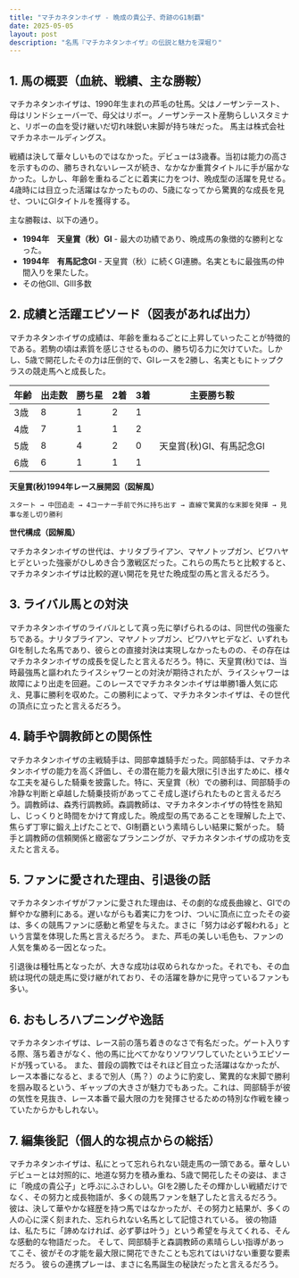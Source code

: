 ```yaml
---
title: "マチカネタンホイザ - 晩成の貴公子、奇跡のG1制覇"
date: 2025-05-05
layout: post
description: "名馬『マチカネタンホイザ』の伝説と魅力を深堀り"
---
```


## 1. 馬の概要（血統、戦績、主な勝鞍）

マチカネタンホイザは、1990年生まれの芦毛の牡馬。父はノーザンテースト、母はリンドシェーバーで、母父はリボー。ノーザンテースト産駒らしいスタミナと、リボーの血を受け継いだ切れ味鋭い末脚が持ち味だった。  馬主は株式会社マチカネホールディングス。

戦績は決して華々しいものではなかった。デビューは3歳春。当初は能力の高さを示すものの、勝ちきれないレースが続き、なかなか重賞タイトルに手が届かなかった。しかし、年齢を重ねるごとに着実に力をつけ、晩成型の活躍を見せる。4歳時には目立った活躍はなかったものの、5歳になってから驚異的な成長を見せ、ついにGIタイトルを獲得する。

主な勝鞍は、以下の通り。

* **1994年　天皇賞（秋）GI**  -  最大の功績であり、晩成馬の象徴的な勝利となった。
* **1994年　有馬記念GI** - 天皇賞（秋）に続くGI連勝。名実ともに最強馬の仲間入りを果たした。
* その他GII、GIII多数


## 2. 成績と活躍エピソード（図表があれば出力）

マチカネタンホイザの成績は、年齢を重ねるごとに上昇していったことが特徴的である。若駒の頃は素質を感じさせるものの、勝ち切る力に欠けていた。しかし、5歳で開花したその力は圧倒的で、GIレースを2勝し、名実ともにトップクラスの競走馬へと成長した。

| 年齢 | 出走数 | 勝ち星 | 2着 | 3着 | 主要勝ち鞍 |
|---|---|---|---|---|---|
| 3歳 | 8 | 1 | 2 | 1 | |
| 4歳 | 7 | 1 | 1 | 2 | |
| 5歳 | 8 | 4 | 2 | 0 | 天皇賞(秋)GI、有馬記念GI |
| 6歳 | 6 | 1 | 1 | 1 | |


**天皇賞(秋)1994年レース展開図（図解風）**

```
スタート → 中団追走 → 4コーナー手前で外に持ち出す → 直線で驚異的な末脚を発揮 → 見事な差し切り勝利
```

**世代構成（図解風）**

マチカネタンホイザの世代は、ナリタブライアン、マヤノトップガン、ビワハヤヒデといった強豪がひしめき合う激戦区だった。これらの馬たちと比較すると、マチカネタンホイザは比較的遅い開花を見せた晩成型の馬と言えるだろう。


## 3. ライバル馬との対決

マチカネタンホイザのライバルとして真っ先に挙げられるのは、同世代の強豪たちである。ナリタブライアン、マヤノトップガン、ビワハヤヒデなど、いずれもGIを制した名馬であり、彼らとの直接対決は実現しなかったものの、その存在はマチカネタンホイザの成長を促したと言えるだろう。特に、天皇賞(秋)では、当時最強馬と謳われたライスシャワーとの対決が期待されたが、ライスシャワーは故障により出走を回避。このレースでマチカネタンホイザは単勝1番人気に応え、見事に勝利を収めた。この勝利によって、マチカネタンホイザは、その世代の頂点に立ったと言えるだろう。


## 4. 騎手や調教師との関係性

マチカネタンホイザの主戦騎手は、岡部幸雄騎手だった。岡部騎手は、マチカネタンホイザの能力を高く評価し、その潜在能力を最大限に引き出すために、様々な工夫を凝らした騎乗を披露した。特に、天皇賞（秋）での勝利は、岡部騎手の冷静な判断と卓越した騎乗技術があってこそ成し遂げられたものと言えるだろう。調教師は、森秀行調教師。森調教師は、マチカネタンホイザの特性を熟知し、じっくりと時間をかけて育成した。晩成型の馬であることを理解した上で、焦らず丁寧に鍛え上げたことで、GI制覇という素晴らしい結果に繋がった。  騎手と調教師の信頼関係と緻密なプランニングが、マチカネタンホイザの成功を支えたと言える。


## 5. ファンに愛された理由、引退後の話

マチカネタンホイザがファンに愛された理由は、その劇的な成長曲線と、GIでの鮮やかな勝利にある。遅いながらも着実に力をつけ、ついに頂点に立ったその姿は、多くの競馬ファンに感動と希望を与えた。まさに「努力は必ず報われる」という言葉を体現した馬と言えるだろう。  また、芦毛の美しい毛色も、ファンの人気を集める一因となった。

引退後は種牡馬となったが、大きな成功は収められなかった。それでも、その血統は現代の競走馬に受け継がれており、その活躍を静かに見守っているファンも多い。


## 6. おもしろハプニングや逸話

マチカネタンホイザは、レース前の落ち着きのなさで有名だった。ゲート入りする際、落ち着きがなく、他の馬に比べてかなりソワソワしていたというエピソードが残っている。  また、普段の調教ではそれほど目立った活躍はなかったが、レース本番になると、まるで別人（馬？）のように豹変し、驚異的な末脚で勝利を掴み取るという、ギャップの大きさが魅力でもあった。これは、岡部騎手が彼の気性を見抜き、レース本番で最大限の力を発揮させるための特別な作戦を練っていたからかもしれない。


## 7. 編集後記（個人的な視点からの総括）

マチカネタンホイザは、私にとって忘れられない競走馬の一頭である。華々しいデビューとは対照的に、地道な努力を積み重ね、5歳で開花したその姿は、まさに「晩成の貴公子」と呼ぶにふさわしい。GIを2勝したその輝かしい戦績だけでなく、その努力と成長物語が、多くの競馬ファンを魅了したと言えるだろう。  彼は、決して華やかな経歴を持つ馬ではなかったが、その努力と結果が、多くの人の心に深く刻まれた、忘れられない名馬として記憶されている。  彼の物語は、私たちに「諦めなければ、必ず夢は叶う」という希望を与えてくれる、そんな感動的な物語だった。  そして、岡部騎手と森調教師の素晴らしい指導があってこそ、彼がその才能を最大限に開花できたことも忘れてはいけない重要な要素だろう。  彼らの連携プレーは、まさに名馬誕生の秘訣だったと言えるだろう。
